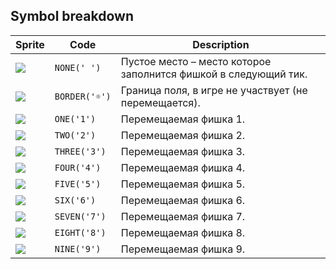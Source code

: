 <meta charset="UTF-8">

## Symbol breakdown
| Sprite | Code | Description |
| -------- | -------- | -------- |
|<img src="/codenjoy-contest/resources/collapse/sprite/none.png" style="height:auto;" /> | `NONE(' ')` | Пустое место – место которое заполнится фишкой в следующий тик. | 
|<img src="/codenjoy-contest/resources/collapse/sprite/border.png" style="height:auto;" /> | `BORDER('☼')` | Граница поля, в игре не участвует (не перемещается). | 
|<img src="/codenjoy-contest/resources/collapse/sprite/one.png" style="height:auto;" /> | `ONE('1')` | Перемещаемая фишка 1. | 
|<img src="/codenjoy-contest/resources/collapse/sprite/two.png" style="height:auto;" /> | `TWO('2')` | Перемещаемая фишка 2. | 
|<img src="/codenjoy-contest/resources/collapse/sprite/three.png" style="height:auto;" /> | `THREE('3')` | Перемещаемая фишка 3. | 
|<img src="/codenjoy-contest/resources/collapse/sprite/four.png" style="height:auto;" /> | `FOUR('4')` | Перемещаемая фишка 4. | 
|<img src="/codenjoy-contest/resources/collapse/sprite/five.png" style="height:auto;" /> | `FIVE('5')` | Перемещаемая фишка 5. | 
|<img src="/codenjoy-contest/resources/collapse/sprite/six.png" style="height:auto;" /> | `SIX('6')` | Перемещаемая фишка 6. | 
|<img src="/codenjoy-contest/resources/collapse/sprite/seven.png" style="height:auto;" /> | `SEVEN('7')` | Перемещаемая фишка 7. | 
|<img src="/codenjoy-contest/resources/collapse/sprite/eight.png" style="height:auto;" /> | `EIGHT('8')` | Перемещаемая фишка 8. | 
|<img src="/codenjoy-contest/resources/collapse/sprite/nine.png" style="height:auto;" /> | `NINE('9')` | Перемещаемая фишка 9. | 
